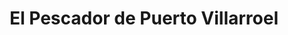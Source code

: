 ---
title: "El Pescador de Puerto Villarroel"
url: /puerto-villarroel/el-pescador-de-puerto-villarroel/
shop: pesca
---